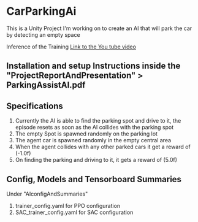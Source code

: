 # CarParkingAi
This is a Unity Project I'm working on to create an AI that will park the car by detecting an empty space

Inference of the Training
[Link to the You tube video](https://youtu.be/0G5L-2T0a5s)

## Installation and setup Instructions inside the "ProjectReportAndPresentation" > ParkingAssistAI.pdf

## Specifications
1. Currently the AI is able to find the parking spot and drive to it, the episode resets as soon as the AI collides with the parking spot
2. The empty Spot is spawned randomly on the parking lot
3. The agent car is spawned randomly in the empty central area
4. When the agent collides with any other parked cars it get a reward of (-1.0f)
5. On finding the parking and driving to it, it gets a reward of (5.0f)

## Config, Models and Tensorboard Summaries
Under "AIconfigAndSummaries"

1. trainer_config.yaml for PPO configuration
2. SAC_trainer_config.yaml for SAC configuration
